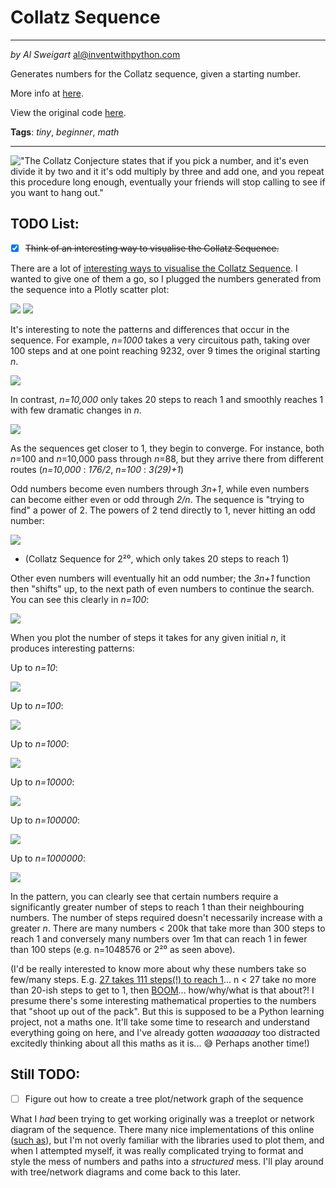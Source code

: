 # Collatz Sequence
___
_by Al Sweigart_ [al@inventwithpython.com](mailto:al@inventwithpython.com)

Generates numbers for the Collatz sequence, given a starting number.

More info at [here](https://en.wikipedia.org/wiki/Collatz_conjecture).

View the original code [here](https://nostarch.com/big-book-small-python-projects).

**Tags**: _tiny_, _beginner_, _math_

___

!["The Collatz Conjecture states that if you pick a number, and it's even divide it by two and it it's odd multiply by three and add one, and you repeat this procedure long enough, eventually your friends will stop calling to see if you want to hang out."](https://imgs.xkcd.com/comics/collatz_conjecture.png "XKCD - Collatz Conjecture")

## TODO List:

* [x] ~~Think of an interesting way to visualise the Collatz Sequence.~~

There are a lot of [interesting ways to visualise the Collatz Sequence](https://www.google.com/search?q=collatz+sequence+visualisations&tbm=isch&ved=2ahUKEwj525nKjPX0AhUPsxoKHWx9BecQ2-cCegQIABAA&oq=collatz+sequence+visualisations&gs_lcp=CgNpbWcQA1CoBFioBGDKCGgAcAB4AIABTYgBlwGSAQEymAEAoAEBqgELZ3dzLXdpei1pbWfAAQE&sclient=img&ei=AOTBYfnbFY_mauz6lbgO&bih=1315&biw=1279&client=firefox-b-d#imgrc=qb0IAMDxH71_8M). I wanted to give one of them a go, so I plugged the numbers generated from the sequence into a Plotly scatter plot:

![](images\collatz_sequence_n10.png)
![](images\collatz_sequence_n100.png)

It's interesting to note the patterns and differences that occur in the sequence. For example, _n=1000_ takes a very circuitous path, taking over 100 steps and at one point reaching 9232, over 9 times the original starting _n_.

![](images\collatz_sequence_n1000.png)

In contrast, _n=10,000_ only takes 20 steps to reach 1 and smoothly reaches 1 with few dramatic changes in _n_. 

![](images\collatz_sequence_n10000.png)

As the sequences get closer to 1, they begin to converge. For instance, both _n_=100 and _n_=10,000 pass through _n_=88, but they arrive there from different routes (_n=10,000_ : _176/2_, _n=100_ : _3(29)+1_)

Odd numbers become even numbers through _3n+1_, while even numbers can become either even or odd through _2/n_. The sequence is "trying to find" a power of 2. The powers of 2 tend directly to 1, never hitting an odd number:

![](images\collatz_sequence_n1048576.png)

- (Collatz Sequence for 2²⁰, which only takes 20 steps to reach 1)

Other even numbers will eventually hit an odd number; the _3n+1_ function then "shifts" up, to the next path of even numbers to continue the search. You can see this clearly in _n=100_:

![](images\collatz_sequence_n100.png)

When you plot the number of steps it takes for any given initial _n_, it produces interesting patterns:

Up to _n=10_:

![](images/collatz_sequences_num_steps_n10.png)

Up to _n=100_:

![](images/collatz_sequences_num_steps_n100.png)

Up to _n=1000_:

![](images/collatz_sequences_num_steps_n1000.png)

Up to _n=10000_:

![](images/collatz_sequences_num_steps_n10000.png)

Up to _n=100000_:

![](images/collatz_sequences_num_steps_n100000.png)

Up to _n=1000000_:

![](images/collatz_sequences_num_steps_n1000000.png)


In the pattern, you can clearly see that certain numbers require a significantly greater number of steps to reach 1 than their neighbouring numbers. The number of steps required doesn't necessarily increase with a greater _n_. There are many numbers < 200k that take more than 300 steps to reach 1 and conversely many numbers over 1m that can reach 1 in fewer than 100 steps (e.g. n=1048576 or 2²⁰ as seen above). 

(I'd be really interested to know more about why these numbers take so few/many steps. E.g. [27 takes 111 steps(!) to reach 1](images/collatz_sequence_n27.png)... n < 27 take no more than 20-ish steps to get to 1, then [BOOM](images/collatz_sequences_num_steps_n27.png)... how/why/what is that about?! I presume there's some interesting mathematical properties to the numbers that "shoot up out of the pack". But this is supposed to be a Python learning project, not a maths one. It'll take some time to research and understand everything going on here, and I've already gotten _waaaaaay_ too distracted excitedly thinking about all this maths as it is... :sweat_smile: Perhaps another time!)


## Still TODO:

* [ ] Figure out how to create a tree plot/network graph of the sequence

What I _had_ been trying to get working originally was a treeplot or network diagram of the sequence. There many nice implementations of this online ([such as](https://upload.wikimedia.org/wikipedia/commons/a/af/Collatz-graph-20-iterations.svg)), but I'm not overly familiar with the libraries used to plot them, and when I attempted myself, it was really complicated trying to format and style the mess of numbers and paths into a _structured_ mess. I'll play around with tree/network diagrams and come back to this later.